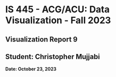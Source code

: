IS 445 - ACG/ACU: Data Visualization - Fall 2023
===============================================
Visualization Report 9
-----------------------
Student: Christopher Mujjabi
----------------------------
**Date: October 23, 2023**